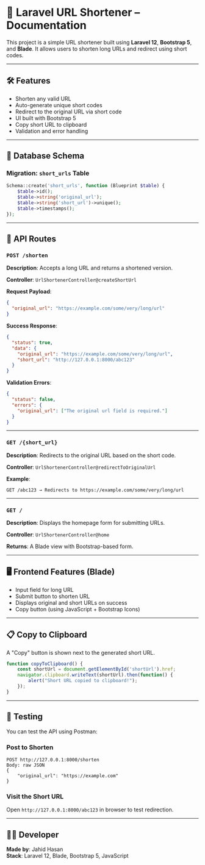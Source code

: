 # 📎 Laravel URL Shortener – Documentation

This project is a simple URL shortener built using **Laravel 12**, **Bootstrap 5**, and **Blade**. It allows users to shorten long URLs and redirect using short codes.

---

## 🛠 Features

- Shorten any valid URL
- Auto-generate unique short codes
- Redirect to the original URL via short code
- UI built with Bootstrap 5
- Copy short URL to clipboard
- Validation and error handling

---

## 🧱 Database Schema

### Migration: `short_urls` Table

```php
Schema::create('short_urls', function (Blueprint $table) {
    $table->id();
    $table->string('original_url');
    $table->string('short_url')->unique();
    $table->timestamps();
});
```

---

## 🔗 API Routes

### `POST /shorten`

**Description**: Accepts a long URL and returns a shortened version.

**Controller**: `UrlShortenerController@createShortUrl`

**Request Payload**:
```json
{
  "original_url": "https://example.com/some/very/long/url"
}
```

**Success Response**:
```json
{
  "status": true,
  "data": {
    "original_url": "https://example.com/some/very/long/url",
    "short_url": "http://127.0.0.1:8000/abc123"
  }
}
```

**Validation Errors**:
```json
{
  "status": false,
  "errors": {
    "original_url": ["The original url field is required."]
  }
}
```

---

### `GET /{short_url}`

**Description**: Redirects to the original URL based on the short code.

**Controller**: `UrlShortenerController@redirectToOriginalUrl`

**Example**:
```
GET /abc123 → Redirects to https://example.com/some/very/long/url
```

---

### `GET /`

**Description**: Displays the homepage form for submitting URLs.

**Controller**: `UrlShortenerController@home`

**Returns**: A Blade view with Bootstrap-based form.

---

## 🖥 Frontend Features (Blade)

- Input field for long URL
- Submit button to shorten URL
- Displays original and short URLs on success
- Copy button (using JavaScript + Bootstrap Icons)

---

## 📋 Copy to Clipboard

A "Copy" button is shown next to the generated short URL.

```js
function copyToClipboard() {
    const shortUrl = document.getElementById('shortUrl').href;
    navigator.clipboard.writeText(shortUrl).then(function() {
        alert("Short URL copied to clipboard!");
    });
}
```

---

## 🧪 Testing

You can test the API using Postman:

### Post to Shorten
```
POST http://127.0.0.1:8000/shorten
Body: raw JSON
{
    "original_url": "https://example.com"
}
```

### Visit the Short URL
Open `http://127.0.0.1:8000/abc123` in browser to test redirection.

---

## 🧑‍💻 Developer

**Made by**: Jahid Hasan  
**Stack**: Laravel 12, Blade, Bootstrap 5, JavaScript
